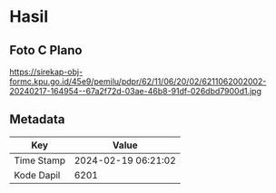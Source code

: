 # Hasil

## Foto C Plano

https://sirekap-obj-formc.kpu.go.id/45e9/pemilu/pdpr/62/11/06/20/02/6211062002002-20240217-164954--67a2f72d-03ae-46b8-91df-026dbd7900d1.jpg


## Metadata

| Key        | Value               |
| ---------- | ------------------- |
| Time Stamp | 2024-02-19 06:21:02 |
| Kode Dapil | 6201                |



